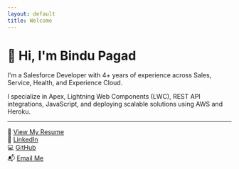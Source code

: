 ```yaml
---
layout: default
title: Welcome
---
```


# 👋 Hi, I'm Bindu Pagad

I'm a Salesforce Developer with 4+ years of experience across Sales, Service, Health, and Experience Cloud.

I specialize in Apex, Lightning Web Components (LWC), REST API integrations, JavaScript, and deploying scalable solutions using AWS and Heroku.

---

📄 [View My Resume](resume.pdf)  
🔗 [LinkedIn](https://www.linkedin.com/in/bindu-pagad-433a72165)  
💻 [GitHub](https://github.com/MissPagad)  
📬 [Email Me](mailto:bindu@gmail.com)
